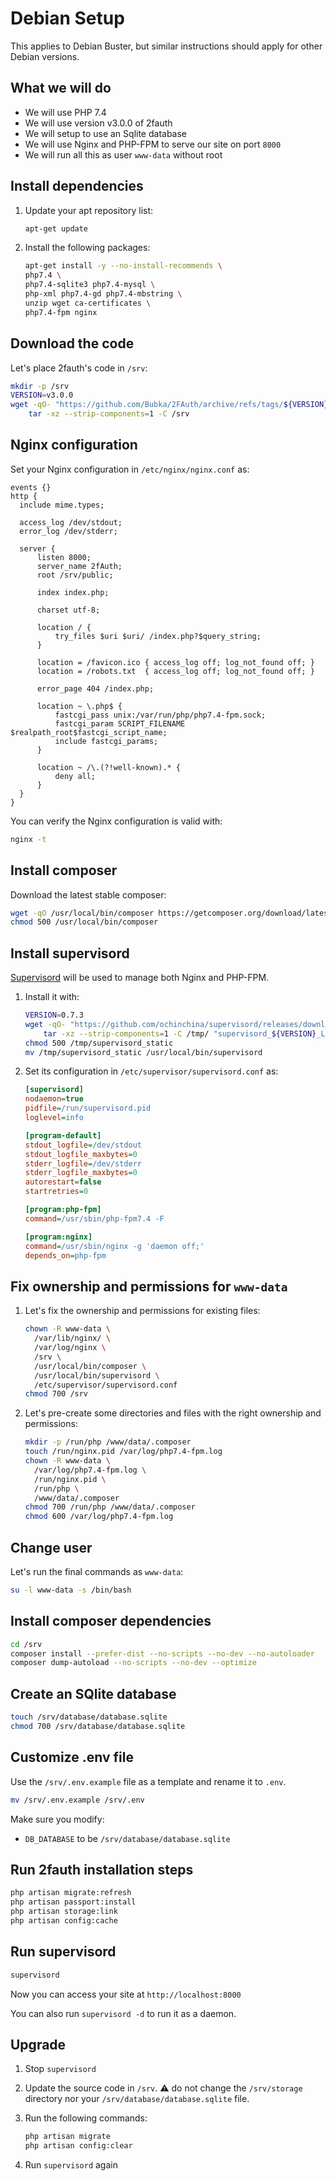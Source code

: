 # Debian Setup

This applies to Debian Buster, but similar instructions should apply for other Debian versions.

## What we will do

- We will use PHP 7.4
- We will use version v3.0.0 of 2fauth
- We will setup to use an Sqlite database
- We will use Nginx and PHP-FPM to serve our site on port `8000`
- We will run all this as user `www-data` without root

## Install dependencies

1. Update your apt repository list:

    ```bash
    apt-get update
    ```

1. Install the following packages:

    ```bash
    apt-get install -y --no-install-recommends \
    php7.4 \
    php7.4-sqlite3 php7.4-mysql \
    php-xml php7.4-gd php7.4-mbstring \
    unzip wget ca-certificates \
    php7.4-fpm nginx
    ```

## Download the code

Let's place 2fauth's code in `/srv`:

```bash
mkdir -p /srv
VERSION=v3.0.0
wget -qO- "https://github.com/Bubka/2FAuth/archive/refs/tags/${VERSION}.tar.gz" | \
    tar -xz --strip-components=1 -C /srv
```

## Nginx configuration

Set your Nginx configuration in `/etc/nginx/nginx.conf` as:

```nginx
events {}
http {
  include mime.types;

  access_log /dev/stdout;
  error_log /dev/stderr;

  server {
      listen 8000;
      server_name 2fAuth;
      root /srv/public;

      index index.php;

      charset utf-8;

      location / {
          try_files $uri $uri/ /index.php?$query_string;
      }

      location = /favicon.ico { access_log off; log_not_found off; }
      location = /robots.txt  { access_log off; log_not_found off; }

      error_page 404 /index.php;

      location ~ \.php$ {
          fastcgi_pass unix:/var/run/php/php7.4-fpm.sock;
          fastcgi_param SCRIPT_FILENAME $realpath_root$fastcgi_script_name;
          include fastcgi_params;
      }

      location ~ /\.(?!well-known).* {
          deny all;
      }
  }
}
```

You can verify the Nginx configuration is valid with:

```bash
nginx -t
```

## Install composer

Download the latest stable composer:

```bash
wget -qO /usr/local/bin/composer https://getcomposer.org/download/latest-stable/composer.phar
chmod 500 /usr/local/bin/composer
```

## Install supervisord

[Supervisord](https://github.com/ochinchina/supervisord) will be used to manage both Nginx and PHP-FPM.

1. Install it with:

    ```bash
    VERSION=0.7.3
    wget -qO- "https://github.com/ochinchina/supervisord/releases/download/v${VERSION}/supervisord_${VERSION}_Linux_64-bit.tar.gz" | \
        tar -xz --strip-components=1 -C /tmp/ "supervisord_${VERSION}_Linux_64-bit/supervisord_static"
    chmod 500 /tmp/supervisord_static
    mv /tmp/supervisord_static /usr/local/bin/supervisord
    ```

1. Set its configuration in `/etc/supervisor/supervisord.conf` as:

    ```ini
    [supervisord]
    nodaemon=true
    pidfile=/run/supervisord.pid
    loglevel=info

    [program-default]
    stdout_logfile=/dev/stdout
    stdout_logfile_maxbytes=0
    stderr_logfile=/dev/stderr
    stderr_logfile_maxbytes=0
    autorestart=false
    startretries=0

    [program:php-fpm]
    command=/usr/sbin/php-fpm7.4 -F

    [program:nginx]
    command=/usr/sbin/nginx -g 'daemon off;'
    depends_on=php-fpm
    ```

## Fix ownership and permissions for `www-data`

1. Let's fix the ownership and permissions for existing files:

    ```bash
    chown -R www-data \
      /var/lib/nginx/ \
      /var/log/nginx \
      /srv \
      /usr/local/bin/composer \
      /usr/local/bin/supervisord \
      /etc/supervisor/supervisord.conf
    chmod 700 /srv
    ```

1. Let's pre-create some directories and files with the right ownership and permissions:

    ```bash
    mkdir -p /run/php /www/data/.composer
    touch /run/nginx.pid /var/log/php7.4-fpm.log
    chown -R www-data \
      /var/log/php7.4-fpm.log \
      /run/nginx.pid \
      /run/php \
      /www/data/.composer
    chmod 700 /run/php /www/data/.composer
    chmod 600 /var/log/php7.4-fpm.log
    ```

## Change user

Let's run the final commands as `www-data`:

```bash
su -l www-data -s /bin/bash
```

## Install composer dependencies

```bash
cd /srv
composer install --prefer-dist --no-scripts --no-dev --no-autoloader
composer dump-autoload --no-scripts --no-dev --optimize
```

## Create an SQlite database

```bash
touch /srv/database/database.sqlite
chmod 700 /srv/database/database.sqlite
```

## Customize .env file

Use the `/srv/.env.example` file as a template and rename it to `.env`.

```bash
mv /srv/.env.example /srv/.env
```

Make sure you modify:

- `DB_DATABASE` to be `/srv/database/database.sqlite`

## Run 2fauth installation steps

```bash
php artisan migrate:refresh
php artisan passport:install
php artisan storage:link
php artisan config:cache
```

## Run supervisord

```bash
supervisord
```

Now you can access your site at `http://localhost:8000`

You can also run `supervisord -d` to run it as a daemon.

## Upgrade

1. Stop `supervisord`
1. Update the source code in `/srv`. ⚠️ do not change the `/srv/storage` directory nor your `/srv/database/database.sqlite` file.
1. Run the following commands:

    ```bash
    php artisan migrate
    php artisan config:clear
    ```

1. Run `supervisord` again
